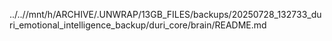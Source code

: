 ../..//mnt/h/ARCHIVE/.UNWRAP/13GB_FILES/backups/20250728_132733_duri_emotional_intelligence_backup/duri_core/brain/README.md